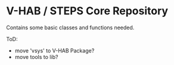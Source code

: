 V-HAB / STEPS Core Repository
=============================

Contains some basic classes and functions needed.

ToD:
* move 'vsys' to V-HAB Package?
* move tools to lib?